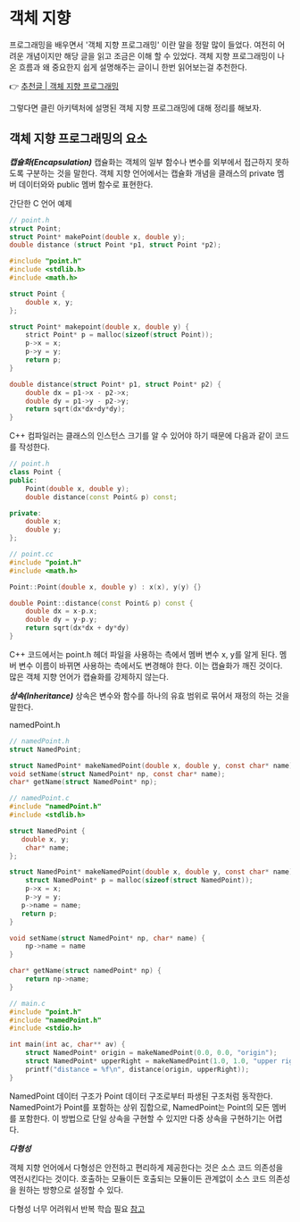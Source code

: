 # 객체 지향

프로그래밍을 배우면서 '객체 지향 프로그래밍' 이란 말을 정말 많이 들었다.
여전히 어려운 개념이지만 해당 글을 읽고 조금은 이해 할 수 있었다.
객체 지향 프로그래밍이 나온 흐름과 왜 중요한지 쉽게 설명해주는 글이니 한번 읽어보는걸 추천한다.

👉 [추천글 | 객체 지향 프로그래밍](https://velog.io/@teo/oop)

그렇다면 클린 아키텍처에 설명된 객체 지향 프로그래밍에 대해 정리를 해보자.

## 객체 지향 프로그래밍의 요소

***캡슐화(Encapsulation)***
캡슐화는 객체의 일부 함수나 변수를 외부에서 접근하지 못하도록 구분하는 것을 말한다.
객체 지향 언어에서는 캡슐화 개념을 클래스의 private 멤버 데이터와와 public 멤버 함수로 표현한다.

간단한 C 언어 예제

```c
// point.h
struct Point;
struct Point* makePoint(double x, double y);
double distance (struct Point *p1, struct Point *p2);
```

```c
#include "point.h"
#include <stdlib.h>
#include <math.h>

struct Point {
    double x, y;
};

struct Point* makepoint(double x, double y) {
    strict Point* p = malloc(sizeof(struct Point));
    p->x = x;
    p->y = y;
    return p;
}

double distance(struct Point* p1, struct Point* p2) {
    double dx = p1->x - p2->x;
    double dy = p1->y - p2->y;
    return sqrt(dx*dx+dy*dy);
}
```

C++ 컴파일러는 클래스의 인스턴스 크기를 알 수 있어야 하기 때문에 다음과 같이 코드를 작성한다.

```c++
// point.h
class Point {
public:
    Point(double x, double y);
    double distance(const Point& p) const;

private:
    double x;
    double y;
};

// point.cc
#include "point.h"
#include <math.h>

Point::Point(double x, double y) : x(x), y(y) {}

double Point::distance(const Point& p) const {
    double dx = x-p.x;
    double dy = y-p.y;
    return sqrt(dx*dx + dy*dy)
}
```

C++ 코드에서는 point.h 헤더 파일을 사용하는 측에서 멤버 변수 x, y를 알게 된다. 멤버 변수 이름이 바뀌면 사용하는 측에서도 변경해야 한다. 이는 캡슐화가 깨진 것이다. 많은 객체 지향 언어가 캡슐화를 강제하지 않는다.

***상속(Inheritance)***
상속은 변수와 함수를 하나의 유효 범위로 묶어서 재정의 하는 것을 말한다.

namedPoint.h

```c
// namedPoint.h
struct NamedPoint;

struct NamedPoint* makeNamedPoint(double x, double y, const char* name);
void setName(struct NamedPoint* np, const char* name);
char* getName(struct NamedPoint* np);

// namedPoint.c
#include "namedPoint.h"
#include <stdlib.h>

struct NamedPoint {
   double x, y;
    char* name;
};

struct NamedPoint* makeNamedPoint(double x, double y, const char* name) {
    struct NamedPoint* p = malloc(sizeof(struct NamedPoint));
    p->x = x;
    p->y = y;
   p->name = name;
   return p;
}

void setName(struct NamedPoint* np, char* name) {
    np->name = name
}

char* getName(struct namedPoint* np) {
    return np->name;
}

// main.c
#include "point.h"
#include "namedPoint.h"
#include <stdio.h>

int main(int ac, char** av) {
    struct NamedPoint* origin = makeNamedPoint(0.0, 0.0, "origin");
    struct NamedPoint* upperRight = makeNamedPoint(1.0, 1.0, "upper right");
    printf("distance = %f\n", distance(origin, upperRight));
}
```

NamedPoint 데이터 구조가 Point 데이터 구조로부터 파생된 구조처럼 동작한다.
NamedPoint가 Point를 포함하는 상위 집합으로, NamedPoint는 Point의 모든 멤버를 포함한다.
이 방법으로 단일 상속을 구현할 수 있지만 다중 상속을 구현하기는 어렵다.

***다형성***

객체 지향 언어에서 다형성은 안전하고 편리하게 제공한다는 것은 소스 코드 의존성을 역전시킨다는 것이다.
호출하는 모듈이든 호출되는 모듈이든 관계없이 소스 코드 의존성을 원하는 방향으로 설정할 수 있다.

다형성 너무 어려워서 반복 학습 필요
[참고](https://www.codestates.com/blog/content/%EA%B0%9D%EC%B2%B4-%EC%A7%80%ED%96%A5-%ED%94%84%EB%A1%9C%EA%B7%B8%EB%9E%98%EB%B0%8D-%ED%8A%B9%EC%A7%95)
